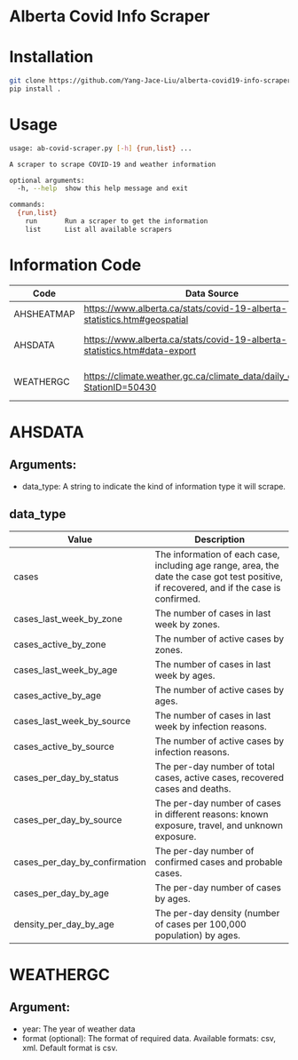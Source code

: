 # Alberta Covid Info Scraper

# Installation
```bash
git clone https://github.com/Yang-Jace-Liu/alberta-covid19-info-scraper
pip install .
```

# Usage
```bash
usage: ab-covid-scraper.py [-h] {run,list} ...

A scraper to scrape COVID-19 and weather information

optional arguments:
  -h, --help  show this help message and exit

commands:
  {run,list}
    run       Run a scraper to get the information
    list      List all available scrapers
```

# Information Code

|Code|Data Source|Arguments|
|----|-------|-------------|
|AHSHEATMAP|https://www.alberta.ca/stats/covid-19-alberta-statistics.htm#geospatial|NULL
|AHSDATA|https://www.alberta.ca/stats/covid-19-alberta-statistics.htm#data-export| data_type. Check [AHSDATA](#AHSDATA)
|WEATHERGC|https://climate.weather.gc.ca/climate_data/daily_data_e.html?StationID=50430| year, format. Check [WEATHERGC](#WEATHERGC)

# AHSDATA

## Arguments:

* data_type: A string to indicate the kind of information type it will scrape.

## data_type 

|Value|Description|
|-----|-----------|
|cases|The information of each case, including age range, area, the date the case got test positive, if recovered, and if the case is confirmed.
|cases_last_week_by_zone|The number of cases in last week by zones.|
|cases_active_by_zone|The number of active cases by zones.|
|cases_last_week_by_age|The number of cases in last week by ages.|
|cases_active_by_age|The number of active cases by ages.|
|cases_last_week_by_source|The number of cases in last week by infection reasons.|
|cases_active_by_source|The number of active cases by infection reasons.|
|cases_per_day_by_status|The per-day number of total cases, active cases, recovered cases and deaths.|
|cases_per_day_by_source|The per-day number of cases in different reasons: known exposure, travel, and unknown exposure.|
|cases_per_day_by_confirmation|The per-day number of confirmed cases and probable cases.|
|cases_per_day_by_age|The per-day number of cases by ages.|
|density_per_day_by_age|The per-day density (number of cases per 100,000 population) by ages.

# WEATHERGC

## Argument:

* year: The year of weather data
* format (optional): The format of required data. Available formats: csv, xml. Default format is csv.